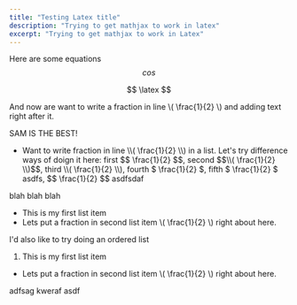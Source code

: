 ```yaml
---
title: "Testing Latex title"
description: "Trying to get mathjax to work in latex"
excerpt: "Trying to get mathjax to work in Latex"
---
```


Here are some equations
$$ cos $$

$$ \latex $$

And now are want to write a fraction in line \\( \frac{1}{2} \\) and adding text right after it.

SAM IS THE BEST!
<ul>
<li>Want to write fraction in line \\( \frac{1}{2} \\) in a list. Let's try difference ways of doign it here: first $$ \frac{1}{2} $$, second $$\\( \frac{1}{2} \\)$$, third <span>\\( \frac{1}{2} \\)</span>, fourth  <span>$ \frac{1}{2} $</span>, fifth $ \frac{1}{2} $ asdfs,
$$ \frac{1}{2} $$
asdfsdaf</li>
</ul>

blah blah blah

* This is my first list item
* Lets put a fraction in second list item \\( \frac{1}{2} \\) right about here.

I'd also like to try doing an ordered list

1. This is my first list item
* Lets put a fraction in second list item \\( \frac{1}{2} \\) right about here.

adfsag kweraf asdf
